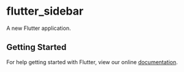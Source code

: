 # flutter_sidebar

A new Flutter application.

## Getting Started

For help getting started with Flutter, view our online
[documentation](https://flutter.io/).
